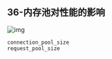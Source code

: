 ## 36-内存池对性能的影响
![img](https://raw.githubusercontent.com/fanpan26/nginx-study/master/nginx/nginx-36-20190416201825.png)

```
connection_pool_size
request_pool_size
```

